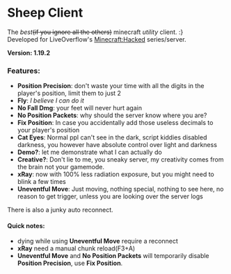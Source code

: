 # Sheep Client

The _best_~~(if you ignore all the others)~~ minecraft _utility_ client. :}  
Developed for LiveOverflow's [Minecraft:Hacked](https://www.youtube.com/playlist?list=PLhixgUqwRTjwvBI-hmbZ2rpkAl4lutnJG) series/server.

**Version: 1.19.2**

### Features:
- **Position Precision**: don't waste your time with all the digits in the player's position, limit them to just 2
- **Fly**: _I believe I can do it_
- **No Fall Dmg**: your feet will never hurt again
- **No Position Packets**: why should the server know where you are?
- **Fix Position**: In case you accidentally add those useless decimals to your player's position
- **Cat Eyes**: Normal ppl can't see in the dark, script kiddies disabled darkness, you however have absolute control over light and darkness
- **Demo?**: let me demonstrate what I can actually do
- **Creative?**: Don't lie to me, you sneaky server, my creativity comes from the brain not your gamemode.
- **xRay**: now with 100% less radiation exposure, but you might need to blink a few times
- **Uneventful Move**: Just moving, nothing special, nothing to see here, no reason to get trigger, unless you are looking over the server logs

There is also a junky auto reconnect.

#### Quick notes:
- dying while using **Uneventful Move** require a reconnect
- **xRay** need a manual chunk reload(F3+A)
- **Uneventful Move** and **No Position Packets** will temporarily disable **Position Precision**, use **Fix Position**.